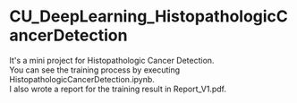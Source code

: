 # CU_DeepLearning_HistopathologicCancerDetection
It's a mini project for Histopathologic Cancer Detection.  
You can see the training process by executing HistopathologicCancerDetection.ipynb.  
I also wrote a report for the training result in Report_V1.pdf.  

